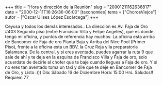 +++
title = "Hora y dirección de la Reunión"
slug = "20001211162636817"
date = "2000-12-11T16:26:36-06:00"
[taxonomies]
tema = ["ChorosViejos"]
autor = ["Oscar Ulises López Escárcega"]
+++

Ceyusa y todos los demás interesados..
La dirección es Av. Faja de Oro #403 Segundo piso (entre Francisco Villa
y Felipe Angeles), que es donde tengo mi oficina, y puntos de referencia
hay muchos:
La oficina esta arriba de Bancomer de Faja de oro Planta Baja y Arriba
del Nice Pool (Primer Piso), frente a la oficina esta un BBV, la Cruz
Roja y la preparatoria Salamanca.
De la central, y si eres aventado, puedes agarrar la ruta 9 que sale de
ahí y te deja en la esquina de Francisco Villa y Faja de oro, solo
acuerdate de decirle al chofer que te baje cuando llegues a Faja de
oro.
Y si no eres tan aventado toma un taxi y dile que te deje en Bancomer de
Faja de Oro, y Listo :)))
Día: Sábado 16 de Diciembre
Hora: 15:00 Hrs.
Saludos!! Requiem 77
